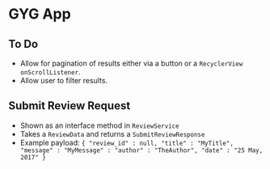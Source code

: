 # GYG App

## To Do
- Allow for pagination of results either via a button or a `RecyclerView` `onScrollListener`.
- Allow user to filter results.

## Submit Review Request
- Shown as an interface method in `ReviewService`
- Takes a `ReviewData` and returns a `SubmitReviewResponse`
- Example payload: `{ "review_id" : null, "title" : "MyTitle", "message" : "MyMessage" : "author" : "TheAuthor", "date" : "25 May, 2017" }`
